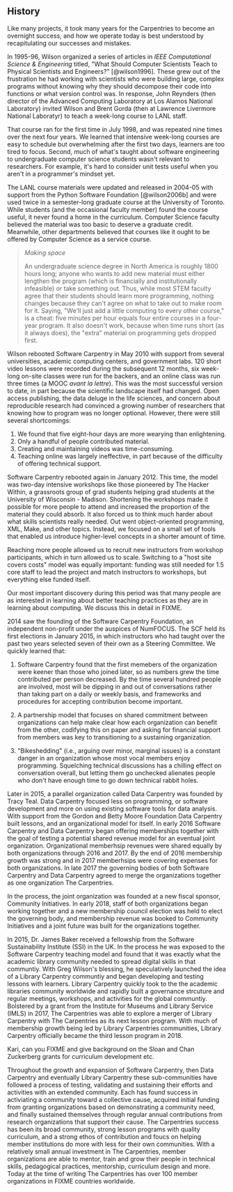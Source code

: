 ## History

Like many projects, it took many years for the Carpentries to become an overnight success, and how we operate today is best understood by recapitulating our successes and mistakes.

In 1995-96, Wilson organized a series of articles in *IEEE Computational Science & Engineering* titled, "What Should Computer Scientists Teach to Physical Scientists and Engineers?" [@wilson1996]. These grew out of the frustration he had working with scientists who were building large, complex programs without knowing why they should decompose their code into functions or what version control was. In response, John Reynders (then director of the Advanced Computing Laboratory at Los Alamos National Laboratory) invited Wilson and Brent Gorda (then at Lawrence Livermore National Laboratyr) to teach a week-long course to LANL staff.

That course ran for the first time in July 1998, and was repeated nine times over the next four years. We learned that intensive week-long courses are easy to schedule but overwhelming after the first two days, learners are too tired to focus. Second, much of what's taught about software engineering to undergraduate computer science students wasn't relevant to researchers. For example, it's hard to consider unit tests useful when you aren't in a programmer's mindset yet.

The LANL course materials were updated and released in 2004-05 with support from the Python Software Foundation [@wilson2006b] and were used twice in a semester-long graduate course at the University of Toronto. While students (and the occasional faculty member) found the course useful, it never found a home in the curriculum. Computer Science faculty believed the material was too basic to deserve a graduate credit. Meanwhile, other departments believed that courses like it ought to be offered by Computer Science as a service course.

> *Making space*
>
> An undergraduate science degree in North America is roughly 1800 hours long; anyone who wants to add new material must either lengthen the program (which is financially and institutionally infeasible) or take something out. Thus, while most STEM faculty agree that their students should learn more programming, nothing changes because they can't agree on what to take out to make room for it. Saying, "We'll just add a little computing to every other course," is a cheat: five minutes per hour equals four entire courses in a four-year program. It also doesn't work, because when time runs short (as it always does), the "extra" material on programming gets dropped first.

Wilson rebooted Software Carpentry in May 2010 with support from several universities, academic computing centers, and government labs. 120 short video lessons were recorded during the subsequent 12 months, six week-long on-site classes were run for the backers, and an online class was run three times (a MOOC *avant la lettre*). This was the most successful version to date, in part because the scientific landscape itself had changed. Open access publishing, the data deluge in the life sciences, and concern about reproducible research had convinced a growing number of researchers that knowing how to program was no longer optional. However, there were still several shortcomings:

1. We found that five eight-hour days are more wearying than enlightening.
2. Only a handful of people contributed material.
3. Creating and maintaining videos was time-consuming.
4. Teaching online was largely ineffective, in part because of the difficulty of offering technical support.

Software Carpentry rebooted again in January 2012. This time, the model was two-day intensive workshops like those pioneered by The Hacker Within, a grassroots group of grad students helping grad students at the University of Wisconsin - Madison. Shortening the workshops made it possible for more people to attend and increased the proportion of the material they could absorb. It also forced us to think much harder about what skills scientists really needed. Out went object-oriented programming, XML, Make, and other topics. Instead, we focused on a small set of tools that enabled us introduce higher-level concepts  in a shorter amount of time.

Reaching more people allowed us to recruit new instructors from workshop participants, which in turn allowed us to scale. Switching to a "host site covers costs" model was equally important: funding was still needed for 1.5 core staff to lead the project and match instructors to workshops, but everything else funded itself.

Our most important discovery during this period was that many people are as interested in learning about better teaching practices as they are in learning about computing. We discuss this in detail in FIXME.

2014 saw the founding of the Software Carpentry Foundation, an independent non-profit under the auspices of NumFOCUS. The SCF held its first elections in January 2015, in which instructors who had taught over the past two years selected seven of their own as a Steering Committee. We quickly learned that:

1. Software Carpentry found that the first memebers of the organization were keener than those who joined later, so as numbers grew the time contributed per person decreased. By the time several hundred people are involved, most will be dipping in and out of conversations rather than taking part on a daily or weekly basis, and frameworks and procedures for accepting contribution become important.

2. A partnership model that focuses on shared commitment between organizations can help make clear how each organization can benefit from the other, codifying this on paper and asking for financial support from members was key to transitioning to a sustaining organization.

3.  "Bikeshedding" (i.e., arguing over minor, marginal issues) is a constant danger in an organization whose most vocal members enjoy programming. Squelching technical discussions has a chilling effect on conversation overall, but letting them go unchecked alienates people who don't have enough time to go down technical rabbit holes.

Later in 2015, a parallel organization called Data Carpentry was founded by Tracy Teal. Data Carpentry focused less on programming, or software development and more on using existing software tools for data analysis. With support from the Gordon and Betty Moore Foundation Data Carpentry built lessons, and an organizational model for itself. In early 2016 Software Carpentry and Data Carpentry began offering memberships together with the goal of testing a potential shared revenue model for an eventual joint organization. Organizational memberhsip revenues were shared equally by both organizations through 2016 and 2017. By the end of 2016 membership growth was strong and in 2017 memberhsips were covering expenses for both organizations. In late 2017 the governing bodies of both Software Carpentry and Data Carpentry agreed to merge the organizations together as one organization The Carpentries. 

In the process, the joint organization was founded at a new fiscal sponsor, Community Initiatives. In early 2018, staff of both organizations began working together and a new membership council election was held to elect the governing body, and membership revenue was booked to Community Initiatives and a joint future was built for the organizations together.  

In 2015, Dr. James Baker received a fellowship from the Software Sustainability Institute (SSI) in the UK. In the process he was exposed to the Software Carpentry teaching model and found that it was exactly what the academic library community needed to spread digital skills in that communtiy. With Greg Wilson's blessing, he speculatively launched the idea of a Library Carpentry communtiy and began developing and testing lessons with learners. Library Carpentry quickly took to the the academic libraries community worldwide and rapidly built a governance strcuture and regular meetings, workshops, and activities for the global communtiy. Bolstered by a grant from the Institute for Museums and Library Service (IMLS) in 2017, The Carpentries was able to explore a merger of Library Carpentry with The Carpentries as its next lesson program. With much of membership growth being led by Library Carpentries communities, Library Carpentry officially became the third lesson program in 2018. 

Kari, can you FIXME and give background on the Sloan and Chan Zuckerberg grants for curriculum development etc.

Throughout the growth and expansion of Software Carpentry, then Data Carpentry and eventually Library Carpentry these sub-communities have followed a process of testing, validating and sustaining their efforts and activities with an extended community. Each has found success in activiating a community toward a collective cause, acquired initial funding from granting organizations based on demonstrating a community need, and finally sustained themselves through regular annual contributions from research organizations that support their cause. The Carpentries success has been its broad community, strong lesson programs with quality curriculum, and a strong ethos of contribution and foucs on helping member institutions do more with less for their own communities. With a relatively small annual investment in The Carpentries, member organizations are able to mentor, train and grow their people in technical skills, pedagogical practices, mentorship, curriculum design and more. Today at the time of writing The Carpentries has over 100 member organizations in FIXME countries worldwide. 
